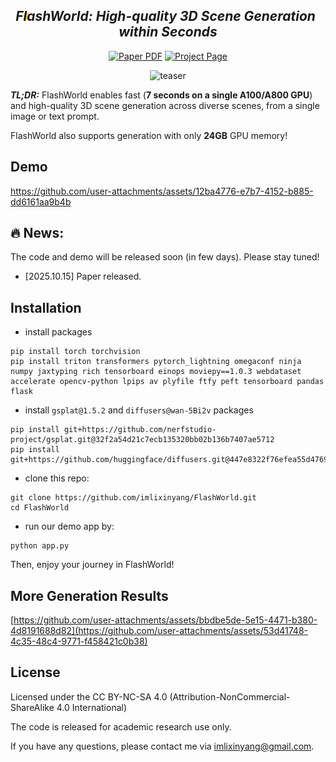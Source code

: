 
<p align="center">
  <h2 align="center">
        <img src="https://github.com/imlixinyang/FlashWorld-Project-Page/blob/main/static/images/favicon.svg" alt="FlashWorld" style="height: 1.2rem; width: auto; margin-right: -2rem; vertical-align: middle;">
        <em>FlashWorld: High-quality 3D Scene Generation within Seconds</em></h2>

  <p align="center">
        <a href="https://arxiv.org/pdf/xxx"><img src='https://img.shields.io/badge/arXiv-FlashWorld-red?logo=arxiv' alt='Paper PDF'></a>
        <a href='https://imlixinyang.github.io/FlashWorld-Project-Page'><img src='https://img.shields.io/badge/Project_Page-FlashWorld-green' alt='Project Page'></a>
        <!-- <a href='https://colab.research.google.com/drive/1LtnxgBU7k4gyymOWuonpOxjatdJ7AI8z?usp=sharing'><img src='https://img.shields.io/badge/Colab_Demo-Director3D-yellow?logo=googlecolab' alt='Project Page'></a> -->
  </p>


  <p align="center">
  <img width="3182" height="1174" alt="teaser" src="https://github.com/user-attachments/assets/e4aae261-83fd-494d-9b08-00ae265a74e4" />
  </p>


***TL;DR:*** FlashWorld enables fast (**7 seconds on a single A100/A800 GPU**) and high-quality 3D scene generation across diverse scenes, from a single image or text prompt.

FlashWorld also supports generation with only **24GB** GPU memory!

## Demo

https://github.com/user-attachments/assets/12ba4776-e7b7-4152-b885-dd6161aa9b4b

## 🔥 News:

The code and demo will be released soon (in few days). Please stay tuned!

- [2025.10.15] Paper released.

## Installation

- install packages
```
pip install torch torchvision
pip install triton transformers pytorch_lightning omegaconf ninja numpy jaxtyping rich tensorboard einops moviepy==1.0.3 webdataset accelerate opencv-python lpips av plyfile ftfy peft tensorboard pandas flask
```

- install ```gsplat@1.5.2``` and ```diffusers@wan-5Bi2v``` packages
```
pip install git+https://github.com/nerfstudio-project/gsplat.git@32f2a54d21c7ecb135320bb02b136b7407ae5712
pip install git+https://github.com/huggingface/diffusers.git@447e8322f76efea55d4769cd67c372edbf0715b8
```

- clone this repo:
```
git clone https://github.com/imlixinyang/FlashWorld.git
cd FlashWorld
```

- run our demo app by:
```
python app.py
```

Then, enjoy your journey in FlashWorld!
  

## More Generation Results

[https://github.com/user-attachments/assets/bbdbe5de-5e15-4471-b380-4d8191688d82](https://github.com/user-attachments/assets/53d41748-4c35-48c4-9771-f458421c0b38)


## License

Licensed under the CC BY-NC-SA 4.0 (Attribution-NonCommercial-ShareAlike 4.0 International)


The code is released for academic research use only. 

If you have any questions, please contact me via [imlixinyang@gmail.com](mailto:imlixinyang@gmail.com). 


